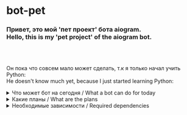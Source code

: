 # bot-pet
<p>
<h3>
Привет, это мой 'пет проект' бота aiogram.<br>
Hello, this is my 'pet project' of the aiogram bot.
</h3>
</p><br><br>

<div>
<p>
Он пока что совсем мало может сделать, т.к я только начал учить Python:<br>
He doesn't know much yet, because I just started learning Python:
</p>
<p>
<details>
 <summary>Что может бот на сегодня / What a bot can do for today</summary>
<ul>
  <li>Оповестить о погоде<br>
  Notify about weather</li>
  <li>Напомнить о делах<br>
  Remind me to do something</li>
</ul>
</details>

<details>
 <summary>Какие планы / What are the plans</summary>
<ul>
  <li>Общение с ботом голосовыми сообщениями (частично реализовано :))<br>
  Chatting with the bot by voice messages</li>
  <li>Ещё в поиске идей...<br>
  Still in search of ideas...</li>
</ul>
</details>

<details>
 <summary>Необходимые зависимости / Required dependencies</summary>
- Для работы бота необходим python версии / For the bot to work, you need python version >= 3.10.x<br>
- <a href="https://alphacephei.com/vosk/models"><b>СКАЧАТЬ / DOWNLOAD</b></a> отдельно VOSK-модель для офлайн распознавания голоса<br>
- Остальные зависимости смотри в / all required dependencies ==>> <a href="https://github.com/bbt-t/bot-pet-project/blob/master/poetry.lock">poetry.lock</a>
</details>
</p>
</div>

